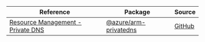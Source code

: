 | Reference | Package | Source |
|---|---|---|
|[Resource Management - Private DNS](arm-privatedns-readme.md)|[@azure/arm-privatedns](https://www.npmjs.com/package/@azure/arm-privatedns)|[GitHub](https://github.com/Azure/azure-sdk-for-js/blob/main/sdk/privatedns/arm-privatedns)|
